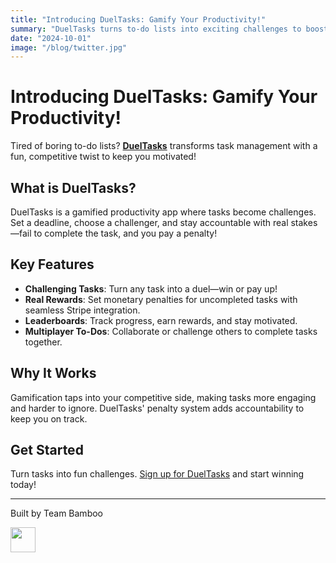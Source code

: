 ```yaml
---
title: "Introducing DuelTasks: Gamify Your Productivity!"
summary: "DuelTasks turns to-do lists into exciting challenges to boost your motivation and accountability!"
date: "2024-10-01"
image: "/blog/twitter.jpg"
---
```


# Introducing DuelTasks: Gamify Your Productivity!

Tired of boring to-do lists? [**DuelTasks**](/) transforms task management with a fun, competitive twist to keep you motivated!

## What is DuelTasks?

DuelTasks is a gamified productivity app where tasks become challenges. Set a deadline, choose a challenger, and stay accountable with real stakes—fail to complete the task, and you pay a penalty!

## Key Features

- **Challenging Tasks**: Turn any task into a duel—win or pay up!
- **Real Rewards**: Set monetary penalties for uncompleted tasks with seamless Stripe integration.
- **Leaderboards**: Track progress, earn rewards, and stay motivated.
- **Multiplayer To-Dos**: Collaborate or challenge others to complete tasks together.

## Why It Works

Gamification taps into your competitive side, making tasks more engaging and harder to ignore. DuelTasks' penalty system adds accountability to keep you on track.

## Get Started

Turn tasks into fun challenges. [Sign up for DuelTasks](/users/sign_in) and start winning today!

---

Built by Team Bamboo

<a href="https://heybam.boo" target="_blank">
<img src='https://heybam.boo/wp-content/uploads/2024/09/cropped-b.png' width='40'>
</a>
